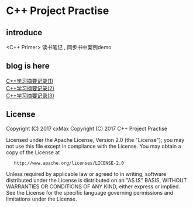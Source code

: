 # C++ Project Practise

## introduce
<C++ Primer> 读书笔记 , 同步书中案例demo

## blog is here
[C++学习摘要记录(1)](http://blog.csdn.net/qq_28690547/article/details/73612535)  
[C++学习摘要记录(2)](http://blog.csdn.net/qq_28690547/article/details/73825297)  
[C++学习摘要记录(3)](http://blog.csdn.net/qq_28690547/article/details/74937990)  

## License
   Copyright (C) 2017 cxMax
   Copyright (C) 2017 C++ Project Practise

   Licensed under the Apache License, Version 2.0 (the "License");
   you may not use this file except in compliance with the License.
   You may obtain a copy of the License at

       http://www.apache.org/licenses/LICENSE-2.0

   Unless required by applicable law or agreed to in writing, software
   distributed under the License is distributed on an "AS IS" BASIS,
   WITHOUT WARRANTIES OR CONDITIONS OF ANY KIND, either express or implied.
   See the License for the specific language governing permissions and
   limitations under the License.